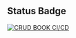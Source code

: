 ## Status Badge

[![CRUD BOOK CI/CD](https://github.com/mochammadsk/crud-book/actions/workflows/main.yml/badge.svg)](https://github.com/mochammadsk/crud-book/actions/workflows/main.yml)
